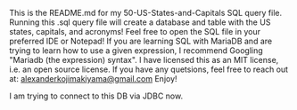 This is the README.md for my 50-US-States-and-Capitals SQL query file. Running this .sql query file will create a database and table with the US states, capitals, and acronyms! 
Feel free to open the SQL file in your preferred IDE or Notepad!
If you are learning SQL with MariaDB and are trying to learn how to use a given expression, I recommend Googling "Mariadb (the expression) syntax".
I have licensed this as an MIT license, i.e. an open source license.
If you have any quetsions, feel free to reach out at: alexanderkojimakiyama@gmail.com
Enjoy!

I am trying to connect to this DB via JDBC now.
